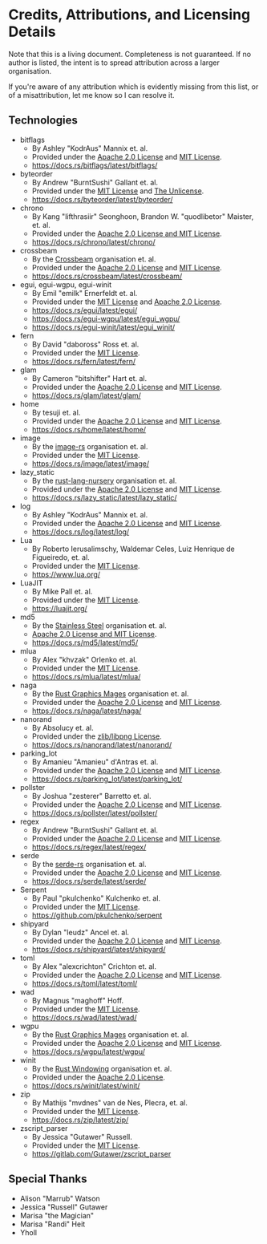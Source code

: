 # Credits, Attributions, and Licensing Details

Note that this is a living document. Completeness is not guaranteed. If no author is listed, the intent is to spread attribution across a larger organisation.

If you're aware of any attribution which is evidently missing from this list, or of a misattribution, let me know so I can resolve it.

## Technologies

- bitflags
	- By Ashley "KodrAus" Mannix et. al. 
	- Provided under the [Apache 2.0 License](https://github.com/bitflags/bitflags/blob/main/LICENSE-APACHE) and [MIT License](https://github.com/bitflags/bitflags/blob/main/LICENSE-MIT).
	- https://docs.rs/bitflags/latest/bitflags/
- byteorder
	- By Andrew "BurntSushi" Gallant et. al.
	- Provided under the [MIT License](https://github.com/BurntSushi/byteorder/blob/master/LICENSE-MIT) and [The Unlicense](https://github.com/BurntSushi/byteorder/blob/master/UNLICENSE).
	- https://docs.rs/byteorder/latest/byteorder/
- chrono
	- By Kang "lifthrasiir" Seonghoon, Brandon W. "quodlibetor" Maister, et. al.
	- Provided under the [Apache 2.0 License and MIT License](https://github.com/chronotope/chrono/blob/main/LICENSE.txt).
	- https://docs.rs/chrono/latest/chrono/
- crossbeam
	- By the [Crossbeam](https://github.com/crossbeam-rs) organisation et. al.
	- Provided under the [Apache 2.0 License](https://github.com/crossbeam-rs/crossbeam/blob/master/LICENSE-APACHE) and [MIT License](https://github.com/crossbeam-rs/crossbeam/blob/master/LICENSE-MIT).
	- https://docs.rs/crossbeam/latest/crossbeam/
- egui, egui-wgpu, egui-winit 
	- By Emil "emilk" Ernerfeldt et. al.
	- Provided under the [MIT License](https://github.com/emilk/egui/blob/master/LICENSE-MIT) and [Apache 2.0 License](https://github.com/emilk/egui/blob/master/LICENSE-APACHE).
	- https://docs.rs/egui/latest/egui/
	- https://docs.rs/egui-wgpu/latest/egui_wgpu/
	- https://docs.rs/egui-winit/latest/egui_winit/
- fern
	- By David "daboross" Ross et. al.
	- Provided under the [MIT License](https://github.com/daboross/fern/blob/main/LICENSE).
	- https://docs.rs/fern/latest/fern/ 
- glam
    - By Cameron "bitshifter" Hart et. al.
	- Provided under the [Apache 2.0 License](https://github.com/bitshifter/glam-rs/blob/main/LICENSE-APACHE) and [MIT License](https://github.com/bitshifter/glam-rs/blob/main/LICENSE-MIT).
	- https://docs.rs/glam/latest/glam/
- home
	- By tesuji et. al.
	- Provided under the [Apache 2.0 License](https://github.com/brson/home/blob/master/LICENSE-APACHE) and [MIT License](https://github.com/brson/home/blob/master/LICENSE-MIT).
	- https://docs.rs/home/latest/home/
- image
    - By the [image-rs](https://github.com/image-rs) organisation et. al.
    - Provided under the [MIT License](https://github.com/image-rs/image/blob/master/LICENSE).
    - https://docs.rs/image/latest/image/
- lazy_static
	- By the [rust-lang-nursery](https://github.com/rust-lang-nursery) organisation et. al.
	- Provided under the [Apache 2.0 License](https://github.com/brson/home/blob/master/LICENSE-APACHE) and [MIT License](https://github.com/brson/home/blob/master/LICENSE-MIT).
	- https://docs.rs/lazy_static/latest/lazy_static/
- log
	- By Ashley "KodrAus" Mannix et. al.
	- Provided under the [Apache 2.0 License](https://github.com/rust-lang/log/blob/master/LICENSE-APACHE) and [MIT License](https://github.com/rust-lang/log/blob/master/LICENSE-MIT).
	- https://docs.rs/log/latest/log/
- Lua
	- By Roberto Ierusalimschy, Waldemar Celes, Luiz Henrique de Figueiredo, et. al.
	- Provided under the [MIT License](https://www.lua.org/license.html).
	- https://www.lua.org/
- LuaJIT
	- By Mike Pall et. al.
	- Provided under the [MIT License](https://github.com/LuaJIT/LuaJIT/blob/v2.1/COPYRIGHT).
	- https://luajit.org/
- md5
	- By the [Stainless Steel](https://github.com/stainless-steel) organisation et. al.
	- [Apache 2.0 License and MIT License](https://github.com/stainless-steel/md5/blob/master/LICENSE.md).
	- https://docs.rs/md5/latest/md5/
- mlua
	- By Alex "khvzak" Orlenko et. al.
	- Provided under the [MIT License](https://github.com/khvzak/mlua/blob/master/LICENSE).
	- https://docs.rs/mlua/latest/mlua/
- naga
	- By the [Rust Graphics Mages](https://github.com/gfx-rs) organisation et. al.
	- Provided under the [Apache 2.0 License](https://github.com/gfx-rs/naga/blob/master/LICENSE-APACHE) and [MIT License](https://github.com/gfx-rs/naga/blob/master/LICENSE-MIT).
	- https://docs.rs/naga/latest/naga/
- nanorand
	- By Absolucy et. al.
	- Provided under the [zlib/libpng License](https://github.com/Absolucy/nanorand-rs/blob/main/LICENSE.md).
	- https://docs.rs/nanorand/latest/nanorand/
- parking_lot
	- By Amanieu "Amanieu" d'Antras et. al.
	- Provided under the [Apache 2.0 License](https://github.com/Amanieu/parking_lot/blob/master/LICENSE-APACHE) and [MIT License](https://github.com/Amanieu/parking_lot/blob/master/LICENSE-MIT).
	- https://docs.rs/parking_lot/latest/parking_lot/
- pollster
	- By Joshua "zesterer" Barretto et. al.
	- Provided under the [Apache 2.0 License](https://github.com/zesterer/pollster/blob/master/LICENSE-APACHE) and [MIT License](https://github.com/zesterer/pollster/blob/master/LICENSE-MIT).
	- https://docs.rs/pollster/latest/pollster/
- regex
	- By Andrew "BurntSushi" Gallant et. al.
	- Provided under the [Apache 2.0 License](https://github.com/rust-lang/regex/blob/master/LICENSE-APACHE) and [MIT License](https://github.com/rust-lang/regex/blob/master/LICENSE-MIT).
	- https://docs.rs/regex/latest/regex/
- serde
	- By the [serde-rs](https://github.com/serde-rs) organisation et. al.
	- Provided under the [Apache 2.0 License](https://github.com/serde-rs/serde/blob/master/LICENSE-APACHE) and [MIT License](https://github.com/serde-rs/serde/blob/master/LICENSE-MIT).
	- https://docs.rs/serde/latest/serde/
- Serpent
	- By Paul "pkulchenko" Kulchenko et. al.
	- Provided under the [MIT License](https://github.com/pkulchenko/serpent/blob/master/LICENSE).
	- https://github.com/pkulchenko/serpent
- shipyard
	- By Dylan "leudz" Ancel et. al.
	- Provided under the [Apache 2.0 License](https://github.com/leudz/shipyard/blob/master/LICENSE-APACHE) and [MIT License](https://github.com/leudz/shipyard/blob/master/LICENSE-MIT).
	- https://docs.rs/shipyard/latest/shipyard/
- toml
	- By Alex "alexcrichton" Crichton et. al.
	- Provided under the [Apache 2.0 License](https://github.com/alexcrichton/toml-rs/blob/master/LICENSE-APACHE) and [MIT License](https://github.com/alexcrichton/toml-rs/blob/master/LICENSE-MIT).
	- https://docs.rs/toml/latest/toml/
- wad
	- By Magnus "maghoff" Hoff.
	- Provided under the [MIT License](https://github.com/maghoff/wad/blob/master/LICENSE.txt).
	- https://docs.rs/wad/latest/wad/
- wgpu
    - By the [Rust Graphics Mages](https://github.com/gfx-rs) organisation et. al.
	- Provided under the [Apache 2.0 License](https://github.com/gfx-rs/wgpu/blob/master/LICENSE.APACHE) and [MIT License](https://github.com/gfx-rs/wgpu/blob/master/LICENSE.MIT).
	- https://docs.rs/wgpu/latest/wgpu/
- winit
	- By the [Rust Windowing](https://github.com/rust-windowing) organisation et. al.
	- Provided under the [Apache 2.0 License](https://github.com/rust-windowing/winit/blob/master/LICENSE).
	- https://docs.rs/winit/latest/winit/
- zip
	- By Mathijs "mvdnes" van de Nes, Plecra, et. al.
	- Provided under the [MIT License](https://github.com/zip-rs/zip/blob/master/LICENSE).
	- https://docs.rs/zip/latest/zip/
- zscript_parser
	- By Jessica "Gutawer" Russell.
	- Provided under the [MIT License](https://gitlab.com/Gutawer/zscript_parser/-/blob/master/LICENSE).
	- https://gitlab.com/Gutawer/zscript_parser

## Special Thanks

- Alison "Marrub" Watson
- Jessica "Russell" Gutawer
- Marisa "the Magician"
- Marisa "Randi" Heit
- Yholl
